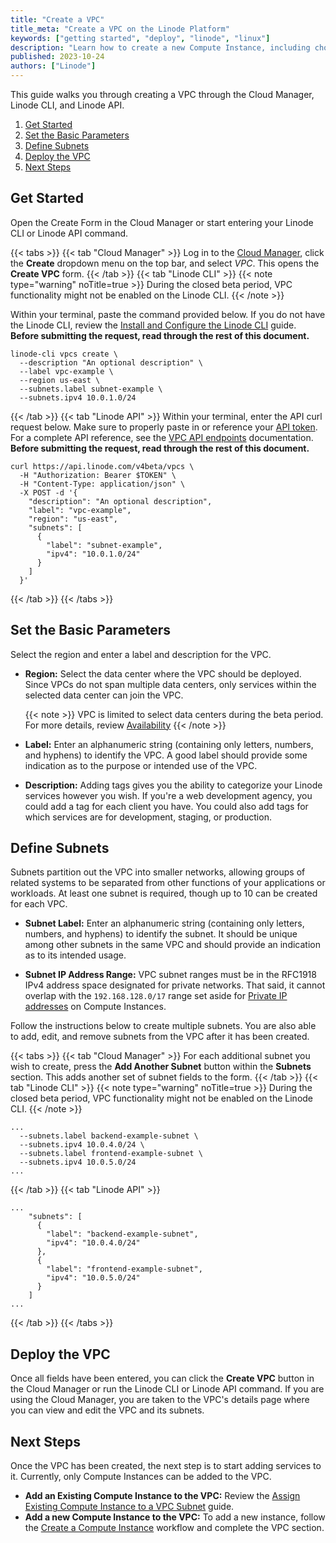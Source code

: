 ```yaml
---
title: "Create a VPC"
title_meta: "Create a VPC on the Linode Platform"
keywords: ["getting started", "deploy", "linode", "linux"]
description: "Learn how to create a new Compute Instance, including choosing a distribution, region, and plan size."
published: 2023-10-24
authors: ["Linode"]
---
```


This guide walks you through creating a VPC through the Cloud Manager, Linode CLI, and Linode API.

1. [Get Started](#get-started)
1. [Set the Basic Parameters](#set-the-basic-parameters)
1. [Define Subnets](#define-subnets)
1. [Deploy the VPC](#deploy-the-vpc)
1. [Next Steps](#next-steps)

## Get Started

Open the Create Form in the Cloud Manager or start entering your Linode CLI or Linode API command.

{{< tabs >}}
{{< tab "Cloud Manager" >}}
Log in to the [Cloud Manager](https://cloud.linode.com/), click the **Create** dropdown menu on the top bar, and select *VPC*. This opens the **Create VPC** form.
{{< /tab >}}
{{< tab "Linode CLI" >}}
{{< note type="warning" noTitle=true >}}
During the closed beta period, VPC functionality might not be enabled on the Linode CLI.
{{< /note >}}

Within your terminal, paste the command provided below. If you do not have the Linode CLI, review the [Install and Configure the Linode CLI](/docs/products/tools/cli/guides/install/) guide. **Before submitting the request, read through the rest of this document.**

```command
linode-cli vpcs create \
  --description "An optional description" \
  --label vpc-example \
  --region us-east \
  --subnets.label subnet-example \
  --subnets.ipv4 10.0.1.0/24
```
{{< /tab >}}
{{< tab "Linode API" >}}
Within your terminal, enter the API curl request below. Make sure to properly paste in or reference your [API token](/docs/products/tools/api/guides/manage-api-tokens/). For a complete API reference, see the [VPC API endpoints](/docs/api/vpcs/) documentation. **Before submitting the request, read through the rest of this document.**

```command
curl https://api.linode.com/v4beta/vpcs \
  -H "Authorization: Bearer $TOKEN" \
  -H "Content-Type: application/json" \
  -X POST -d '{
    "description": "An optional description",
    "label": "vpc-example",
    "region": "us-east",
    "subnets": [
      {
        "label": "subnet-example",
        "ipv4": "10.0.1.0/24"
      }
    ]
  }'
```
{{< /tab >}}
{{< /tabs >}}

## Set the Basic Parameters

Select the region and enter a label and description for the VPC.

-   **Region:** Select the data center where the VPC should be deployed. Since VPCs do not span multiple data centers, only services within the selected data center can join the VPC.

    {{< note >}}
    VPC is limited to select data centers during the beta period. For more details, review [Availability](/docs/products/networking/vpc/#availability)
    {{< /note >}}

-   **Label:** Enter an alphanumeric string (containing only letters, numbers, and hyphens) to identify the VPC. A good label should provide some indication as to the purpose or intended use of the VPC.

-   **Description:** Adding tags gives you the ability to categorize your Linode services however you wish. If you're a web development agency, you could add a tag for each client you have. You could also add tags for which services are for development, staging, or production.

## Define Subnets

Subnets partition out the VPC into smaller networks, allowing groups of related systems to be separated from other functions of your applications or workloads. At least one subnet is required, though up to 10 can be created for each VPC.

- **Subnet Label:** Enter an alphanumeric string (containing only letters, numbers, and hyphens) to identify the subnet. It should be unique among other subnets in the same VPC and should provide an indication as to its intended usage.

- **Subnet IP Address Range:** VPC subnet ranges must be in the RFC1918 IPv4 address space designated for private networks. That said, it cannot overlap with the `192.168.128.0/17` range set aside for [Private IP addresses](/docs/products/compute/compute-instances/guides/manage-ip-addresses/#types-of-ip-addresses) on Compute Instances.

Follow the instructions below to create multiple subnets. You are also able to add, edit, and remove subnets from the VPC after it has been created.

{{< tabs >}}
{{< tab "Cloud Manager" >}}
For each additional subnet you wish to create, press the **Add Another Subnet** button within the **Subnets** section. This adds another set of subnet fields to the form.
{{< /tab >}}
{{< tab "Linode CLI" >}}
{{< note type="warning" noTitle=true >}}
During the closed beta period, VPC functionality might not be enabled on the Linode CLI.
{{< /note >}}

```command
...
  --subnets.label backend-example-subnet \
  --subnets.ipv4 10.0.4.0/24 \
  --subnets.label frontend-example-subnet \
  --subnets.ipv4 10.0.5.0/24
...
```
{{< /tab >}}
{{< tab "Linode API" >}}
```command
...
    "subnets": [
      {
        "label": "backend-example-subnet",
        "ipv4": "10.0.4.0/24"
      },
      {
        "label": "frontend-example-subnet",
        "ipv4": "10.0.5.0/24"
      }
    ]
...
```
{{< /tab >}}
{{< /tabs >}}

## Deploy the VPC

Once all fields have been entered, you can click the **Create VPC** button in the Cloud Manager or run the Linode CLI or Linode API command. If you are using the Cloud Manager, you are taken to the VPC's details page where you can view and edit the VPC and its subnets.

## Next Steps

Once the VPC has been created, the next step is to start adding services to it. Currently, only Compute Instances can be added to the VPC.

- **Add an Existing Compute Instance to the VPC:** Review the [Assign Existing Compute Instance to a VPC Subnet]() guide.
- **Add a new Compute Instance to the VPC:** To add a new instance, follow the [Create a Compute Instance](/docs/products/compute/compute-instances/guides/create/) workflow and complete the VPC section.